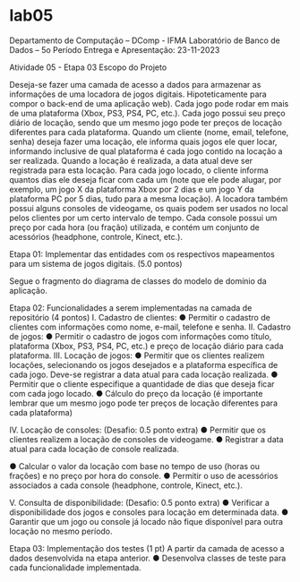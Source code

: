 # lab05

Departamento de Computação – DComp - IFMA
Laboratório de Banco de Dados – 5o Período
Entrega e Apresentação: 23-11-2023

Atividade 05 - Etapa 03
Escopo do Projeto

Deseja-se fazer uma camada de acesso a dados para armazenar as informações de uma
locadora de jogos digitais. Hipoteticamente para compor o back-end de uma aplicação
web).
Cada jogo pode rodar em mais de uma plataforma (Xbox, PS3, PS4, PC, etc.). Cada jogo
possui seu preço diário de locação, sendo que um mesmo jogo pode ter preços de
locação diferentes para cada plataforma. Quando um cliente (nome, email, telefone,
senha) deseja fazer uma locação, ele informa quais jogos ele quer locar, informando
inclusive de qual plataforma é cada jogo contido na locação a ser realizada. Quando a
locação é realizada, a data atual deve ser registrada para esta locação. Para cada jogo
locado, o cliente informa quantos dias ele deseja ficar com cada um (note que ele pode
alugar, por exemplo, um jogo X da plataforma Xbox por 2 dias e um jogo Y da
plataforma PC por 5 dias, tudo para a mesma locação). A locadora também possui
alguns consoles de videogame, os quais podem ser usados no local pelos clientes por
um certo intervalo de tempo. Cada console possui um preço por cada hora (ou fração)
utilizada, e contém um conjunto de acessórios (headphone, controle, Kinect, etc.).

Etapa 01: Implementar das entidades com os respectivos mapeamentos para
um sistema de jogos digitais. (5.0 pontos)

Segue o fragmento do diagrama de classes do modelo de domínio da aplicação.

Etapa 02: Funcionalidades a serem implementadas na camada de repositório
(4 pontos)
I. Cadastro de clientes:
● Permitir o cadastro de clientes com informações como nome, e-mail,
telefone e senha.
II. Cadastro de jogos:
● Permitir o cadastro de jogos com informações como título, plataforma
(Xbox, PS3, PS4, PC, etc.) e preço de locação diário para cada
plataforma.
III. Locação de jogos:
● Permitir que os clientes realizem locações, selecionando os jogos
desejados e a plataforma específica de cada jogo. Deve-se registrar a
data atual para cada locação realizada.
● Permitir que o cliente especifique a quantidade de dias que deseja ficar
com cada jogo locado.
● Cálculo do preço da locação (é importante lembrar que um mesmo jogo
pode ter preços de locação diferentes para cada plataforma)

IV. Locação de consoles: (Desafio: 0.5 ponto extra)
● Permitir que os clientes realizem a locação de consoles de videogame.
● Registrar a data atual para cada locação de console realizada.

● Calcular o valor da locação com base no tempo de uso (horas ou
frações) e no preço por hora do console.
● Permitir o uso de acessórios associados a cada console (headphone,
controle, Kinect, etc.).

V. Consulta de disponibilidade: (Desafio: 0.5 ponto extra)
● Verificar a disponibilidade dos jogos e consoles para locação em
determinada data.
● Garantir que um jogo ou console já locado não fique disponível para
outra locação no mesmo período.

Etapa 03: Implementação dos testes (1 pt)
A partir da camada de acesso a dados desenvolvida na etapa anterior.
● Desenvolva classes de teste para cada funcionalidade implementada.
